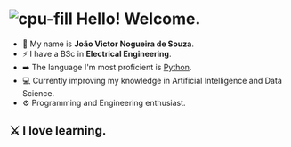 # ![cpu-fill](image.png) Hello! Welcome.
- 🎹 My name is **João Victor Nogueira de Souza**.<br/>
- ⚡ I have a BSc in **Electrical Engineering**.<br/>
- ➡️ The language I'm most proficient is <ins>Python</ins>.<br/>
- 💻 Currently improving my knowledge in Artificial Intelligence and Data Science.<br/>
- ⚙️ Programming and Engineering enthusiast.
## ⚔️ I love learning.

<!--
**joaovicnog/joaovicnog** is a ✨ _special_ ✨ repository because its `README.md` (this file) appears on your GitHub profile.

Here are some ideas to get you started:

- 🔭 I’m currently working on ...
- 🌱 I’m currently learning ...
- 👯 I’m looking to collaborate on ...
- 🤔 I’m looking for help with ...
- 💬 Ask me about ...
- 📫 How to reach me: ...
- 😄 Pronouns: ...
- ⚡ Fun fact: ...
-->
